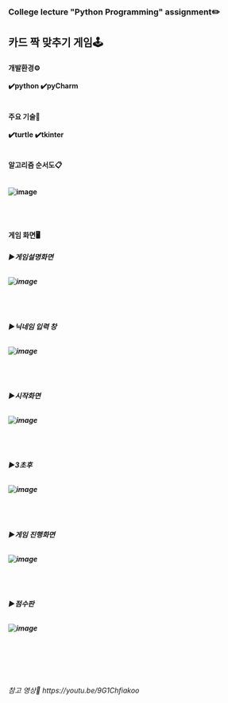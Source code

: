 <br><h3>College lecture "Python Programming" assignment✏️
<br>
<h2>카드 짝 맞추기 게임🕹️<br>

<h4>개발환경⚙️<br><br>
✔️python   ✔️pyCharm<br><br>
 
 <h4>주요 기술📌<br><br>
✔️turtle    ✔️tkinter<br><br>
   
   
 <h4>알고리즘 순서도📋<br><br>
 
   ![image](https://user-images.githubusercontent.com/64996121/145675001-e01324f3-d0b5-4b8e-85e1-4027ed85550d.png)

<br><br>
  
<h4>게임 화면🖥️<br>
  
 <h5>▶게임설명화면<br><br>
   
  ![image](https://user-images.githubusercontent.com/64996121/145675145-29dac207-ae8d-4b7d-a2c6-10592c4e2e49.png)

   
<br><br>
   
<h5>▶닉네임 입력 창<br><br>
  
![image](https://user-images.githubusercontent.com/64996121/145675205-8e5caedc-6d0f-4fb4-b554-c5ba91d5ba6b.png)
 
  
<br><br>
 
   
<h5>▶시작화면<br><br>
  
![image](https://user-images.githubusercontent.com/64996121/145675089-288537b2-6aa9-40fd-a992-dddba0790567.png)



<br><br>
  
<h5>▶3초후<br><br>
  
![image](https://user-images.githubusercontent.com/64996121/145675094-798a636a-403a-4bcb-a7b6-57b76149a09d.png)



<br><br>
  
<h5>▶게임 진행화면<br><br>
  
![image](https://user-images.githubusercontent.com/64996121/145675106-ba920172-7f94-4982-b298-c8246287f769.png)
  
 
<br><br>
  
<h5>▶점수판<br><br>
  
![image](https://user-images.githubusercontent.com/64996121/145675210-b0268ba7-1eae-4211-b328-15ca620a8771.png)

  
  
 <br><br><br><br>
<h6>참고 영상🔗 https://youtu.be/9G1Chfiakoo
